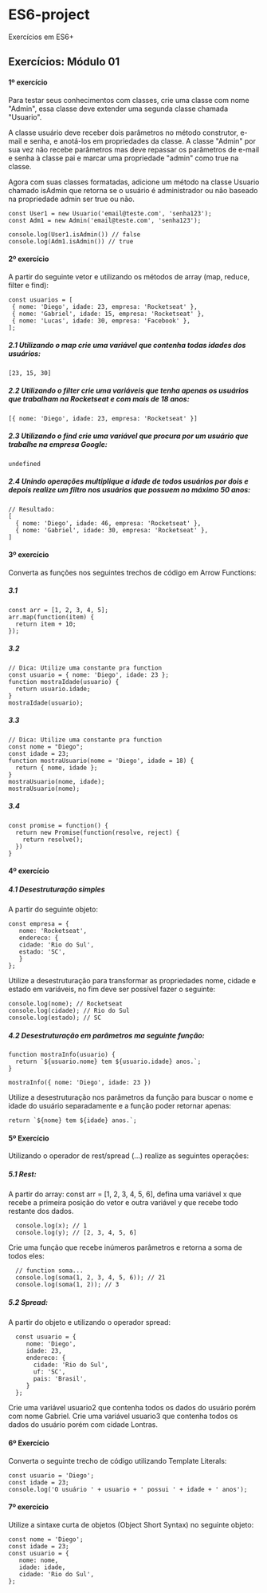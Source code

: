 # ES6-project

Exercícios em ES6+

## Exercícios: Módulo 01

#### 1º exercício

Para testar seus conhecimentos com classes, crie uma classe com nome "Admin", essa classe deve
extender uma segunda classe chamada "Usuario".

A classe usuário deve receber dois parâmetros no método construtor, e-mail e senha, e anotá-los
em propriedades da classe. A classe "Admin" por sua vez não recebe parâmetros mas deve
repassar os parâmetros de e-mail e senha à classe pai e marcar uma propriedade "admin" como
true na classe.

Agora com suas classes formatadas, adicione um método na classe Usuario chamado isAdmin que
retorna se o usuário é administrador ou não baseado na propriedade admin ser true ou não.

    const User1 = new Usuario('email@teste.com', 'senha123');
    const Adm1 = new Admin('email@teste.com', 'senha123');
    
    console.log(User1.isAdmin()) // false
    console.log(Adm1.isAdmin()) // true

#### 2º exercício

A partir do seguinte vetor e utilizando os métodos de array (map, reduce, filter e find):

    const usuarios = [
     { nome: 'Diego', idade: 23, empresa: 'Rocketseat' },
     { nome: 'Gabriel', idade: 15, empresa: 'Rocketseat' },
     { nome: 'Lucas', idade: 30, empresa: 'Facebook' },
    ];

  ##### 2.1 Utilizando o map crie uma variável que contenha todas idades dos usuários: 
  
    [23, 15, 30]
  
  ##### 2.2 Utilizando o filter crie uma variáveis que tenha apenas os usuários que trabalham na Rocketseat e com mais de 18 anos: 
  
    [{ nome: 'Diego', idade: 23, empresa: 'Rocketseat' }]
  
  ##### 2.3 Utilizando o find crie uma variável que procura por um usuário que trabalhe na empresa Google:
  
    undefined
  
  ##### 2.4 Unindo operações multiplique a idade de todos usuários por dois e depois realize um filtro nos usuários que possuem no máximo 50 anos:
    
    // Resultado:
    [
      { nome: 'Diego', idade: 46, empresa: 'Rocketseat' },
      { nome: 'Gabriel', idade: 30, empresa: 'Rocketseat' },
    ]
       
#### 3º exercício

  Converta as funções nos seguintes trechos de código em Arrow Functions:
  
   ##### 3.1
  
    const arr = [1, 2, 3, 4, 5];
    arr.map(function(item) {
      return item + 10;
    });
    
   ##### 3.2
    
    // Dica: Utilize uma constante pra function
    const usuario = { nome: 'Diego', idade: 23 };
    function mostraIdade(usuario) {
      return usuario.idade;
    }
    mostraIdade(usuario);
    
   ##### 3.3
    
    // Dica: Utilize uma constante pra function
    const nome = "Diego";
    const idade = 23;
    function mostraUsuario(nome = 'Diego', idade = 18) {
      return { nome, idade };
    }
    mostraUsuario(nome, idade);
    mostraUsuario(nome);
    
   ##### 3.4
    
    const promise = function() {
      return new Promise(function(resolve, reject) {
        return resolve();
      })
    }
    
#### 4º exercício

  ##### 4.1 Desestruturação simples
  
   A partir do seguinte objeto:
    
    const empresa = {
       nome: 'Rocketseat',
       endereco: {
       cidade: 'Rio do Sul',
       estado: 'SC',
       }
    };
    
   Utilize a desestruturação para transformar as propriedades nome, cidade e estado em variáveis, no fim deve ser possível fazer o seguinte:
   
    console.log(nome); // Rocketseat
    console.log(cidade); // Rio do Sul
    console.log(estado); // SC
      
  ##### 4.2 Desestruturação em parâmetros ma seguinte função:
  
    function mostraInfo(usuario) {
      return `${usuario.nome} tem ${usuario.idade} anos.`;
    }
    
    mostraInfo({ nome: 'Diego', idade: 23 })
  
  Utilize a desestruturação nos parâmetros da função para buscar o nome e idade do usuário separadamente e a função poder retornar apenas:
  
    return `${nome} tem ${idade} anos.`;
  
#### 5º Exercício

  Utilizando o operador de rest/spread (...) realize as seguintes operações:
  
  ##### 5.1 Rest:
  
   A partir do array: const arr = [1, 2, 3, 4, 5, 6], defina uma variável x que recebe a primeira posição do vetor e outra variável y que recebe todo restante dos dados.
    
      console.log(x); // 1
      console.log(y); // [2, 3, 4, 5, 6]
      
   Crie uma função que recebe inúmeros parâmetros e retorna a soma de todos eles:
    
      // function soma...
      console.log(soma(1, 2, 3, 4, 5, 6)); // 21
      console.log(soma(1, 2)); // 3
  
  ##### 5.2 Spread:
  
   A partir do objeto e utilizando o operador spread:
    
      const usuario = {
         nome: 'Diego',
         idade: 23,
         endereco: {
           cidade: 'Rio do Sul',
           uf: 'SC',
           pais: 'Brasil',
         }
      };
      
   Crie uma variável usuario2 que contenha todos os dados do usuário porém com nome Gabriel.
   Crie uma variável usuario3 que contenha todos os dados do usuário porém com cidade Lontras.
  
#### 6º Exercício

Converta o seguinte trecho de código utilizando Template Literals:

    const usuario = 'Diego';
    const idade = 23;
    console.log('O usuário ' + usuario + ' possui ' + idade + ' anos');

#### 7º exercício

Utilize a sintaxe curta de objetos (Object Short Syntax) no seguinte objeto:

    const nome = 'Diego';
    const idade = 23;
    const usuario = {
       nome: nome,
       idade: idade,
       cidade: 'Rio do Sul',
    };
